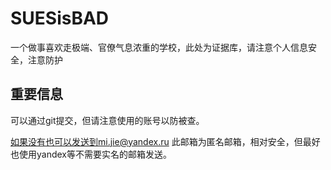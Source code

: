 # SUESisBAD

一个做事喜欢走极端、官僚气息浓重的学校，此处为证据库，请注意个人信息安全，注意防护

## 重要信息

可以通过git提交，但请注意使用的账号以防被查。

如果没有也可以发送到mi.jie@yandex.ru 此邮箱为匿名邮箱，相对安全，但最好也使用yandex等不需要实名的邮箱发送。

